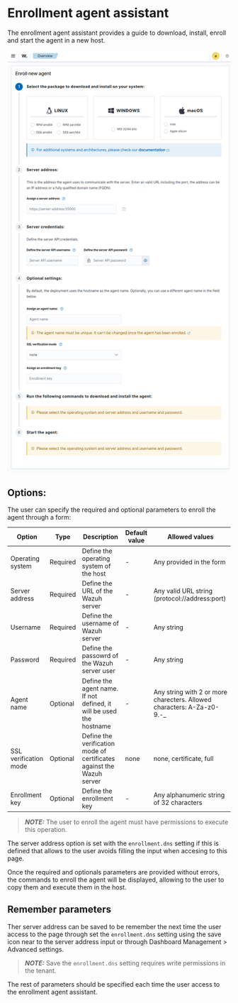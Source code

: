 # Enrollment agent assistant

The enrollment agent assistant provides a guide to download, install, enroll and start the agent in a new host.

![Enroll agent assistant](enroll-agent-assistant.png)

## Options:

The user can specify the required and optional parameters to enroll the agent through a form:

| Option                | Type     | Description                                                           | Default value | Allowed values                                                          |
| --------------------- | -------- | --------------------------------------------------------------------- | ------------- | ----------------------------------------------------------------------- |
| Operating system      | Required | Define the operating system of the host                               | -             | Any provided in the form                                                |
| Server address        | Required | Define the URL of the Wazuh server                                    | -             | Any valid URL string (protocol://address:port)                          |
| Username              | Required | Define the username of Wazuh server                                   | -             | Any string                                                              |
| Password              | Required | Define the passowrd of the Wazuh server user                          | -             | Any string                                                              |
| Agent name            | Optional | Define the agent name. If not defined, it will be used the hostname   | -             | Any string with 2 or more charecters. Allowed characters: A-Za-z0-9.-\_ |
| SSL verification mode | Optional | Define the verification mode of certificates against the Wazuh server | none          | none, certificate, full                                                 |
| Enrollment key        | Optional | Define the enrollment key                                             | -             | Any alphanumeric string of 32 characters                                |

> **_NOTE:_** The user to enroll the agent must have permissions to execute this operation.

The server address option is set with the `enrollment.dns` setting if this is defined that allows to the user avoids filling the input when accesing to this page.

Once the required and optionals parameters are provided without errors, the commands to enroll the agent will be displayed, allowing to the user to copy them and execute them in the host.

## Remember parameters

Ther server address can be saved to be remember the next time the user access to the page through set the `enrollment.dns` setting using the save icon near to the server address input or through Dashboard Management > Advanced settings.

> **_NOTE:_** Save the `enrollment.dns` setting requires write permissions in the tenant.

The rest of parameters should be specified each time the user access to the enrollment agent assistant.
